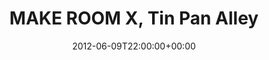 ---
templateKey: event
guid: 08971bfa-6eab-11ea-99c5-002590d1d1b0
date: 2012-06-09T22:00:00+00:00
eventTime: '10pm'
title: MAKE ROOM X, Tin Pan Alley
artist: MAKE ROOM X
city: Tainan
venue: Tin Pan Alley
group: LEO37
url: https://www.facebook.com/events/473003922715033/
---